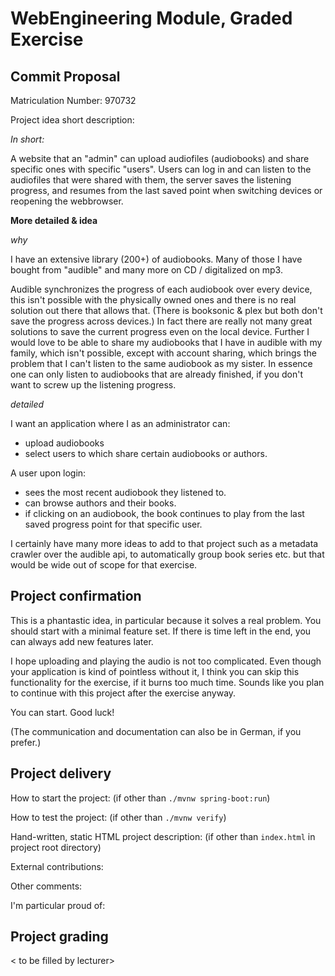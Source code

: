 # WebEngineering Module, Graded Exercise

## Commit Proposal

Matriculation Number: 970732

Project idea short description:

*In short:*

A website that an "admin" can upload audiofiles (audiobooks) and share specific ones with specific "users". Users can log in and can listen to the audiofiles that were shared with them, the server saves the listening progress, and resumes from the last saved point when switching devices or reopening the webbrowser.

**More detailed & idea**

*why*

I have an extensive library (200+) of audiobooks. Many of those I have bought from "audible" and many more on CD / digitalized on mp3.

Audible synchronizes the progress of each audiobook over every device, this isn't possible with the physically owned ones and there is no real solution out there that allows that. (There is booksonic & plex but both don't save the progress across devices.) In fact there are really not many great solutions to save the current progress even on the local device.
Further I would love to be able to share my audiobooks that I have in audible with my family, which isn't possible, except with account sharing, which brings the problem that I can't listen to the same audiobook as my sister. In essence one can only listen to audiobooks that are already finished, if you don't want to screw up the listening progress.

*detailed*

I want an application where I as an administrator can:

- upload audiobooks
- select users to which share certain audiobooks or authors.

A user upon login:

- sees the most recent audiobook they listened to.
- can browse authors and their books.
- if clicking on an audiobook, the book continues to play from the last saved progress point for that specific user.



I certainly have many more ideas to add to that project such as a metadata crawler over the audible api, to automatically group book series etc. but that would be wide out of scope for that exercise.


## Project confirmation

This is a phantastic idea, in particular because it solves a real problem. You should start with a minimal feature set. If there is time left in the end, you can always add new features later.

I hope uploading and playing the audio is not too complicated. Even though your application is kind of pointless without it, I think you can skip this functionality for the exercise, if it burns too much time. Sounds like you plan to continue with this project after the exercise anyway.

You can start. Good luck!

(The communication and documentation can also be in German, if you prefer.)


## Project delivery <to be filled by student>

How to start the project: (if other than `./mvnw spring-boot:run`)

How to test the project:  (if other than `./mvnw verify`)

Hand-written, static HTML
project description:      (if other than `index.html` in project root directory)

External contributions:

Other comments:

I'm particular proud of:


## Project grading

< to be filled by lecturer>
